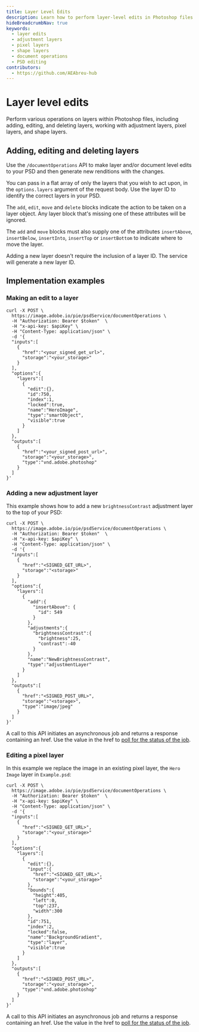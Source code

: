 ```yaml
---
title: Layer Level Edits
description: Learn how to perform layer-level edits in Photoshop files including adding, editing, and deleting layers, adjustment layers, and pixel layers
hideBreadcrumbNav: true
keywords:
  - layer edits
  - adjustment layers
  - pixel layers
  - shape layers
  - document operations
  - PSD editing
contributors:
  - https://github.com/AEAbreu-hub
---
```


# Layer level edits

Perform various operations on layers within Photoshop files, including adding, editing, and deleting layers, working with adjustment layers, pixel layers, and shape layers.

## Adding, editing and deleting layers

Use the `/documentOperations` API to make layer and/or document level edits to your PSD and then generate new renditions with the changes.

You can pass in a flat array of only the layers that you wish to act upon, in the `options.layers` argument of the request body. Use the layer ID to identify the correct layers in your PSD.

The `add`, `edit`, `move` and `delete` blocks indicate the action to be taken on a layer object. Any layer block that's missing one of these attributes will be ignored.

The `add` and `move` blocks must also supply one of the attributes `insertAbove`, `insertBelow`, `insertInto`, `insertTop` or `insertBottom` to indicate where to move the layer.

Adding a new layer doesn't require the inclusion of a layer ID. The service will generate a new layer ID.

## Implementation examples

### Making an edit to a layer

```shell
curl -X POST \
  https://image.adobe.io/pie/psdService/documentOperations \
  -H "Authorization: Bearer $token"  \
  -H "x-api-key: $apiKey" \
  -H "Content-Type: application/json" \
  -d '{
  "inputs":[
    {
      "href":"<your_signed_get_url>",
      "storage":"<your_storage>"
    }
  ],
  "options":{
    "layers":[
      {
        "edit":{},    
        "id":750,
        "index":1,
        "locked":true,
        "name":"HeroImage",
        "type":"smartObject",
        "visible":true
      }
    ]
  },
  "outputs":[
    {
      "href":"<your_signed_post_url>",
      "storage":"<your_storage>",
      "type":"vnd.adobe.photoshop"
    }
  ]
}'
```

### Adding a new adjustment layer

This example shows how to add a new `brightnessContrast` adjustment layer to the top of your PSD:

```shell
curl -X POST \
  https://image.adobe.io/pie/psdService/documentOperations \
  -H "Authorization: Bearer $token"  \
  -H "x-api-key: $apiKey" \
  -H "Content-Type: application/json" \
  -d '{
  "inputs":[
    {
      "href":"<SIGNED_GET_URL>",
      "storage":"<storage>"
    }
  ],
  "options":{
    "layers":[
      {                                       
        "add":{                             
          "insertAbove": {
            "id": 549
          }                   
        },
        "adjustments":{
          "brightnessContrast":{
            "brightness":25,
            "contrast":-40
          }
        },
        "name":"NewBrightnessContrast",
        "type":"adjustmentLayer"             
      }
    ]
  },
  "outputs":[
    {
      "href":"<SIGNED_POST_URL>",
      "storage":"<storage>",
      "type":"image/jpeg"
    }
  ]
}'
```

A call to this API initiates an asynchronous job and returns a response containing an href. Use the value in the href to [poll for the status of the job](/guides/get_job_status/).

### Editing a pixel layer

In this example we replace the image in an existing pixel layer, the `Hero Image` layer in `Example.psd`:

```shell
curl -X POST \
  https://image.adobe.io/pie/psdService/documentOperations \
  -H "Authorization: Bearer $token"  \
  -H "x-api-key: $apiKey" \
  -H "Content-Type: application/json" \
  -d '{
  "inputs":[
    {
      "href":"<SIGNED_GET_URL>",
      "storage":"<your_storage>"
    }
  ],
  "options":{
    "layers":[
      {
        "edit":{},                   
        "input":{                                      
          "href":"<SIGNED_GET_URL>",
          "storage":"<your_storage>"
        },
        "bounds":{
          "height":405,
          "left":0,
          "top":237,
          "width":300
        },
        "id":751,
        "index":2,
        "locked":false,
        "name":"BackgroundGradient",
        "type":"layer",
        "visible":true
      }
    ]
  },
  "outputs":[
    {
      "href":"<SIGNED_POST_URL>",
      "storage":"<your_storage>",
      "type":"vnd.adobe.photoshop"
    }
  ]
}'
```

A call to this API initiates an asynchronous job and returns a response containing an href. Use the value in the href to [poll for the status of the job](/guides/get_job_status/).
